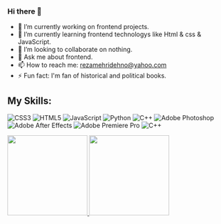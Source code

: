 ### Hi there 👋

- 🔭 I’m currently working on frontend projects.
- 🌱 I’m currently learning frontend technologys like Html & css & JavaScript.
- 👯 I’m looking to collaborate on nothing.
- 💬 Ask me about frontend.
- 📫 How to reach me: rezamehridehno@yahoo.com
- ⚡ Fun fact: I'm fan of historical and political books.

## My Skills:
 ![CSS3](https://img.shields.io/badge/css3-%231572B6.svg?style=for-the-badge&logo=css3&logoColor=white) ![HTML5](https://img.shields.io/badge/html5-%23E34F26.svg?style=for-the-badge&logo=html5&logoColor=white) ![JavaScript](https://img.shields.io/badge/javascript-%23323330.svg?style=for-the-badge&logo=javascript&logoColor=%23F7DF1E) ![Python](https://img.shields.io/badge/python-3670A0?style=for-the-badge&logo=python&logoColor=ffdd54) ![C++]( https://img.shields.io/badge/-c++-3670A0.svg?logo=c%2B%2B&style=for-the-badge&logoColor=white) ![Adobe Photoshop](https://img.shields.io/badge/adobephotoshop-%2331A8FF.svg?style=for-the-badge&logo=adobephotoshop&logoColor=white) ![Adobe After Effects](https://img.shields.io/static/v1?style=for-the-badge&message=Adobe+After+Effects&color=9999FF&logo=Adobe+After+Effects&logoColor=FFFFFF&label=) ![Adobe Premiere Pro](https://img.shields.io/static/v1?style=for-the-badge&message=Adobe+Premiere+Pro&color=6a5cc5&logo=Adobe+Premiere+Pro&logoColor=FFFFFF&label=) ![C++](https://img.shields.io/static/v1?style=for-the-badge&message=C%2B%2B&color=00599C&logo=C%2B%2B&logoColor=FFFFFF&label=)


<p align="left">
<a href="https://github.com/Astiyaxh">
  <img height="180em" src="https://github-readme-stats-eight-theta.vercel.app/api/top-langs/?username=Astiyaxh&layout=compact&langs_count=8&theme=algolia"/>
  <img height="180em" src="https://github-readme-stats-eight-theta.vercel.app/api?username=Astiyaxh&show_icons=true&theme=algolia&include_all_commits=true&count_private=true"/>
</a>
</p>
